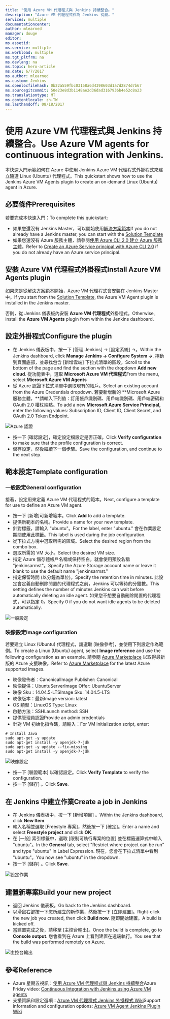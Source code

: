 ```yaml
---
title: "使用 Azure VM 代理程式與 Jenkins 持續整合。"
description: "Azure VM 代理程式作為 Jenkins 從屬。"
services: multiple
documentationcenter: 
author: mlearned
manager: douge
editor: 
ms.assetid: 
ms.service: multiple
ms.workload: multiple
ms.tgt_pltfrm: na
ms.devlang: na
ms.topic: hero-article
ms.date: 6/7/2017
ms.author: mlearned
ms.custom: Jenkins
ms.openlocfilehash: 0b22a559fbc03158a6d4398603d1a7d2874d7b67
ms.sourcegitcommit: 50e23e8d3b1148ae2d36dad3167936b4e52c8a23
ms.translationtype: MT
ms.contentlocale: zh-TW
ms.lasthandoff: 08/18/2017
---
```

# <a name="use-azure-vm-agents-for-continuous-integration-with-jenkins"></a><span data-ttu-id="b1d23-103">使用 Azure VM 代理程式與 Jenkins 持續整合。</span><span class="sxs-lookup"><span data-stu-id="b1d23-103">Use Azure VM agents for continuous integration with Jenkins.</span></span>

<span data-ttu-id="b1d23-104">本快速入門示範如何在 Azure 中使用 Jenkins Azure VM 代理程式外掛程式來建立隨選 Linux (Ubuntu) 代理程式。</span><span class="sxs-lookup"><span data-stu-id="b1d23-104">This quickstart shows how to use the Jenkins Azure VM Agents plugin to create an on-demand Linux (Ubuntu) agent in Azure.</span></span>

## <a name="prerequisites"></a><span data-ttu-id="b1d23-105">必要條件</span><span class="sxs-lookup"><span data-stu-id="b1d23-105">Prerequisites</span></span>

<span data-ttu-id="b1d23-106">若要完成本快速入門：</span><span class="sxs-lookup"><span data-stu-id="b1d23-106">To complete this quickstart:</span></span>

* <span data-ttu-id="b1d23-107">如果您還沒有 Jenkins Master，可以開始使用[解決方案範本](install-jenkins-solution-template.md)</span><span class="sxs-lookup"><span data-stu-id="b1d23-107">If you do not already have a Jenkins master, you can start with the [Solution Template](install-jenkins-solution-template.md)</span></span> 
* <span data-ttu-id="b1d23-108">如果您還沒有 Azure 服務主體，請參閱[使用 Azure CLI 2.0 建立 Azure 服務主體](https://docs.microsoft.com/en-us/cli/azure/create-an-azure-service-principal-azure-cli?toc=%2fazure%2fazure-resource-manager%2ftoc.json)。</span><span class="sxs-lookup"><span data-stu-id="b1d23-108">Refer to [Create an Azure Service principal with Azure CLI 2.0](https://docs.microsoft.com/en-us/cli/azure/create-an-azure-service-principal-azure-cli?toc=%2fazure%2fazure-resource-manager%2ftoc.json) if you do not already have an Azure service principal.</span></span>

## <a name="install-azure-vm-agents-plugin"></a><span data-ttu-id="b1d23-109">安裝 Azure VM 代理程式外掛程式</span><span class="sxs-lookup"><span data-stu-id="b1d23-109">Install Azure VM Agents plugin</span></span>

<span data-ttu-id="b1d23-110">如果您是從[解決方案範本](install-jenkins-solution-template.md)開始，Azure VM 代理程式會安裝在 Jenkins Master 中。</span><span class="sxs-lookup"><span data-stu-id="b1d23-110">If you start from the [Solution Template](install-jenkins-solution-template.md), the Azure VM Agent plugin is installed in the Jenkins master.</span></span>

<span data-ttu-id="b1d23-111">否則，從 Jenkins 儀表板內安裝 **Azure VM 代理程式**外掛程式。</span><span class="sxs-lookup"><span data-stu-id="b1d23-111">Otherwise, install the **Azure VM Agents** plugin from within the Jenkins dashboard.</span></span>

## <a name="configure-the-plugin"></a><span data-ttu-id="b1d23-112">設定外掛程式</span><span class="sxs-lookup"><span data-stu-id="b1d23-112">Configure the plugin</span></span>

* <span data-ttu-id="b1d23-113">在 Jenkins 儀表板中，按一下 [管理 Jenkins] -> [設定系統] ->。</span><span class="sxs-lookup"><span data-stu-id="b1d23-113">Within the Jenkins dashboard, click **Manage Jenkins -> Configure System ->**.</span></span> <span data-ttu-id="b1d23-114">捲動到頁面底部，並尋找包含 [新增雲端] 下拉式清單的區段。</span><span class="sxs-lookup"><span data-stu-id="b1d23-114">Scroll to the bottom of the page and find the section with the dropdown **Add new cloud**.</span></span> <span data-ttu-id="b1d23-115">從功能表中，選取 **Microsoft Azure VM 代理程式**</span><span class="sxs-lookup"><span data-stu-id="b1d23-115">From the menu, select **Microsoft Azure VM Agents**</span></span>
* <span data-ttu-id="b1d23-116">從 Azure 認證下拉式清單中選取現有的帳戶。</span><span class="sxs-lookup"><span data-stu-id="b1d23-116">Select an existing account from the Azure Credentials dropdown.</span></span>  <span data-ttu-id="b1d23-117">若要新增新的 **Microsoft Azure 服務主體，**請輸入下列值：訂用帳戶識別碼、用戶端識別碼、用戶端密碼和 OAuth 2.0 權杖端點。</span><span class="sxs-lookup"><span data-stu-id="b1d23-117">To add a new **Microsoft Azure Service Principal,** enter the following values: Subscription ID, Client ID, Client Secret, and OAuth 2.0 Token Endpoint.</span></span>

![Azure 認證](./media/jenkins-azure-vm-agents/service-principal.png)

* <span data-ttu-id="b1d23-119">按一下 [確認設定]，確定設定檔設定是否正確。</span><span class="sxs-lookup"><span data-stu-id="b1d23-119">Click **Verify configuration** to make sure that the profile configuration is correct.</span></span>
* <span data-ttu-id="b1d23-120">儲存設定，然後繼續下一個步驟。</span><span class="sxs-lookup"><span data-stu-id="b1d23-120">Save the configuration, and continue to the next step.</span></span>

## <a name="template-configuration"></a><span data-ttu-id="b1d23-121">範本設定</span><span class="sxs-lookup"><span data-stu-id="b1d23-121">Template configuration</span></span>

### <a name="general-configuration"></a><span data-ttu-id="b1d23-122">一般設定</span><span class="sxs-lookup"><span data-stu-id="b1d23-122">General configuration</span></span>
<span data-ttu-id="b1d23-123">接著，設定用來定義 Azure VM 代理程式的範本。</span><span class="sxs-lookup"><span data-stu-id="b1d23-123">Next, configure a template for use to define an Azure VM agent.</span></span> 

* <span data-ttu-id="b1d23-124">按一下 [新增]可新增範本。</span><span class="sxs-lookup"><span data-stu-id="b1d23-124">Click **Add** to add a template.</span></span> 
* <span data-ttu-id="b1d23-125">提供新範本的名稱。</span><span class="sxs-lookup"><span data-stu-id="b1d23-125">Provide a name for your new template.</span></span> 
* <span data-ttu-id="b1d23-126">針對標籤，請輸入 "ubuntu"。</span><span class="sxs-lookup"><span data-stu-id="b1d23-126">For the label, enter  "ubuntu."</span></span> <span data-ttu-id="b1d23-127">會在作業設定期間使用此標籤。</span><span class="sxs-lookup"><span data-stu-id="b1d23-127">This label is used during the job configuration.</span></span>
* <span data-ttu-id="b1d23-128">從下拉式方塊中選取所需的區域。</span><span class="sxs-lookup"><span data-stu-id="b1d23-128">Select the desired region from the combo box.</span></span>
* <span data-ttu-id="b1d23-129">選取所需的 VM 大小。</span><span class="sxs-lookup"><span data-stu-id="b1d23-129">Select the desired VM size.</span></span>
* <span data-ttu-id="b1d23-130">指定 Azure 儲存體帳戶名稱或保持空白，就會使用預設名稱 "jenkinsarmst"。</span><span class="sxs-lookup"><span data-stu-id="b1d23-130">Specify the Azure Storage account name or leave it blank to use the default name "jenkinsarmst."</span></span>
* <span data-ttu-id="b1d23-131">指定保留時間 (以分鐘為單位)。</span><span class="sxs-lookup"><span data-stu-id="b1d23-131">Specify the retention time in minutes.</span></span> <span data-ttu-id="b1d23-132">此設定會定義自動刪除閒置的代理程式之前，Jenkins 可以等待的分鐘數。</span><span class="sxs-lookup"><span data-stu-id="b1d23-132">This setting defines the number of minutes Jenkins can wait before automatically deleting an idle agent.</span></span> <span data-ttu-id="b1d23-133">如果您不想要自動刪除閒置的代理程式，可以指定 0。</span><span class="sxs-lookup"><span data-stu-id="b1d23-133">Specify 0 if you do not want idle agents to be deleted automatically.</span></span>

![一般設定](./media/jenkins-azure-vm-agents/general-config.png)

### <a name="image-configuration"></a><span data-ttu-id="b1d23-135">映像設定</span><span class="sxs-lookup"><span data-stu-id="b1d23-135">Image configuration</span></span>

<span data-ttu-id="b1d23-136">若要建立 Linux (Ubuntu) 代理程式，請選取 [映像參考]，並使用下列設定作為範例。</span><span class="sxs-lookup"><span data-stu-id="b1d23-136">To create a Linux (Ubuntu) agent, select **Image reference** and use the following configuration as an example.</span></span> <span data-ttu-id="b1d23-137">請參閱 [Azure Marketplace](https://azuremarketplace.microsoft.com/en-us/marketplace/apps/category/compute?subcategories=virtual-machine-images&page=1) 以取得最新版的 Azure 支援映像。</span><span class="sxs-lookup"><span data-stu-id="b1d23-137">Refer to [Azure Marketplace](https://azuremarketplace.microsoft.com/en-us/marketplace/apps/category/compute?subcategories=virtual-machine-images&page=1) for the latest Azure supported images.</span></span>

* <span data-ttu-id="b1d23-138">映像發佈者︰Canonical</span><span class="sxs-lookup"><span data-stu-id="b1d23-138">Image Publisher: Canonical</span></span>
* <span data-ttu-id="b1d23-139">映像提供：UbuntuServer</span><span class="sxs-lookup"><span data-stu-id="b1d23-139">Image Offer: UbuntuServer</span></span>
* <span data-ttu-id="b1d23-140">映像 Sku：14.04.5-LTS</span><span class="sxs-lookup"><span data-stu-id="b1d23-140">Image Sku: 14.04.5-LTS</span></span>
* <span data-ttu-id="b1d23-141">映像版本：最新</span><span class="sxs-lookup"><span data-stu-id="b1d23-141">Image version: latest</span></span>
* <span data-ttu-id="b1d23-142">OS 類型：Linux</span><span class="sxs-lookup"><span data-stu-id="b1d23-142">OS Type: Linux</span></span>
* <span data-ttu-id="b1d23-143">啟動方法：SSH</span><span class="sxs-lookup"><span data-stu-id="b1d23-143">Launch method: SSH</span></span>
* <span data-ttu-id="b1d23-144">提供管理員認證</span><span class="sxs-lookup"><span data-stu-id="b1d23-144">Provide an admin credentials</span></span>
* <span data-ttu-id="b1d23-145">針對 VM 初始化指令碼，請輸入：</span><span class="sxs-lookup"><span data-stu-id="b1d23-145">For VM initialization script, enter:</span></span>
```
# Install Java
sudo apt-get -y update
sudo apt-get install -y openjdk-7-jdk
sudo apt-get -y update --fix-missing
sudo apt-get install -y openjdk-7-jdk
```
![映像設定](./media/jenkins-azure-vm-agents/image-config.png)

* <span data-ttu-id="b1d23-147">按一下 [驗證範本] 以確認設定。</span><span class="sxs-lookup"><span data-stu-id="b1d23-147">Click **Verify Template** to verify the configuration.</span></span>
* <span data-ttu-id="b1d23-148">按一下 [儲存] 。</span><span class="sxs-lookup"><span data-stu-id="b1d23-148">Click **Save**.</span></span>

## <a name="create-a-job-in-jenkins"></a><span data-ttu-id="b1d23-149">在 Jenkins 中建立作業</span><span class="sxs-lookup"><span data-stu-id="b1d23-149">Create a job in Jenkins</span></span>

* <span data-ttu-id="b1d23-150">在 Jenkins 儀表板中，按一下 [新增項目] 。</span><span class="sxs-lookup"><span data-stu-id="b1d23-150">Within the Jenkins dashboard, click **New Item**.</span></span> 
* <span data-ttu-id="b1d23-151">輸入名稱並選取 [Freestyle 專案]，然後按一下 [確定]。</span><span class="sxs-lookup"><span data-stu-id="b1d23-151">Enter a name and select **Freestyle project** and click **OK**.</span></span>
* <span data-ttu-id="b1d23-152">在 [一般] 索引標籤中，選取 [限制可執行專案的位置] 並在標籤運算式中輸入 "ubuntu"。</span><span class="sxs-lookup"><span data-stu-id="b1d23-152">In the **General** tab, select "Restrict where project can be run" and type "ubuntu" in Label Expression.</span></span> <span data-ttu-id="b1d23-153">現在，您會在下拉式清單中看到 "ubuntu"。</span><span class="sxs-lookup"><span data-stu-id="b1d23-153">You now see "ubuntu" in the dropdown.</span></span>
* <span data-ttu-id="b1d23-154">按一下 [儲存] 。</span><span class="sxs-lookup"><span data-stu-id="b1d23-154">Click **Save**.</span></span>

![設定作業](./media/jenkins-azure-vm-agents/job-config.png)

## <a name="build-your-new-project"></a><span data-ttu-id="b1d23-156">建置新專案</span><span class="sxs-lookup"><span data-stu-id="b1d23-156">Build your new project</span></span>

* <span data-ttu-id="b1d23-157">返回 Jenkins 儀表板。</span><span class="sxs-lookup"><span data-stu-id="b1d23-157">Go back to the Jenkins dashboard.</span></span>
* <span data-ttu-id="b1d23-158">以滑鼠右鍵按一下您所建立的新作業，然後按一下 [立即建置]。</span><span class="sxs-lookup"><span data-stu-id="b1d23-158">Right-click the new job you created, then click **Build now**.</span></span> <span data-ttu-id="b1d23-159">隨即開始建置。</span><span class="sxs-lookup"><span data-stu-id="b1d23-159">A build is kicked off.</span></span> 
* <span data-ttu-id="b1d23-160">當建置完成之後，請移至 [主控台輸出]。</span><span class="sxs-lookup"><span data-stu-id="b1d23-160">Once the build is complete, go to **Console output**.</span></span> <span data-ttu-id="b1d23-161">您會看到在 Azure 上看到建置在遠端執行。</span><span class="sxs-lookup"><span data-stu-id="b1d23-161">You see that the build was performed remotely on Azure.</span></span>

![主控台輸出](./media/jenkins-azure-vm-agents/console-output.png)

## <a name="reference"></a><span data-ttu-id="b1d23-163">參考</span><span class="sxs-lookup"><span data-stu-id="b1d23-163">Reference</span></span>

* <span data-ttu-id="b1d23-164">Azure 星期五視訊：[使用 Azure VM 代理程式與 Jenkins 持續整合](https://channel9.msdn.com/Shows/Azure-Friday/Continuous-Integration-with-Jenkins-Using-Azure-VM-Agents)</span><span class="sxs-lookup"><span data-stu-id="b1d23-164">Azure Friday video: [Continuous Integration with Jenkins using Azure VM agents](https://channel9.msdn.com/Shows/Azure-Friday/Continuous-Integration-with-Jenkins-Using-Azure-VM-Agents)</span></span>
* <span data-ttu-id="b1d23-165">支援資訊和設定選項：[Azure VM 代理程式 Jenkins 外掛程式 Wiki](https://wiki.jenkins-ci.org/display/JENKINS/Azure+VM+Agents+Plugin)</span><span class="sxs-lookup"><span data-stu-id="b1d23-165">Support information and configuration options:  [Azure VM Agent Jenkins Plugin Wiki](https://wiki.jenkins-ci.org/display/JENKINS/Azure+VM+Agents+Plugin)</span></span> 

